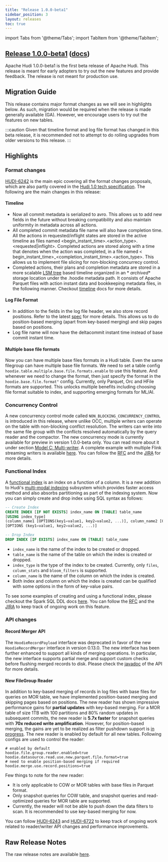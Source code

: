 ```yaml
---
title: "Release 1.0.0-beta1"
sidebar_position: 3
layout: releases
toc: true
---
```

import Tabs from '@theme/Tabs';
import TabItem from '@theme/TabItem';

## [Release 1.0.0-beta1](https://github.com/apache/hudi/releases/tag/release-1.0.0-beta1) ([docs](/docs/next/quick-start-guide))

Apache Hudi 1.0.0-beta1 is the first beta release of Apache Hudi. This release is meant for early adopters to try
out the new features and provide feedback. The release is not meant for production use.

## Migration Guide

This release contains major format changes as we will see in highlights below. As such, migration would be required when
the release is made generally available (GA). However, we encourage users to try out the features on new tables.

:::caution
Given that timeline format and log file format has changed in this beta release, it is recommended not to attempt to do
rolling upgrades from older versions to this release.
:::

## Highlights

### Format changes

[HUDI-6242](https://issues.apache.org/jira/browse/HUDI-6242) is the main epic covering all the format changes proposals,
which are also partly covered in the [Hudi 1.0 tech specification](/tech-specs-1point0). The following are the main
changes in this release:

#### Timeline

- Now all commit metadata is serialized to avro. This allows us to add new fields in the future without breaking
  compatibility and also maintain uniformity in metadata across all actions.
- All completed commit metadata file name will also have completion time. All the actions in requested/inflight states
  are stored in the active timeline as files named <begin_instant_time>.<action_type>.<requested|inflight>. Completed
  actions are stored along with a time that denotes when the action was completed, in a file named <
  begin_instant_time>_<completion_instant_time>.<action_type>. This allows us to implement file slicing for non-blocking
  concurrecy control.
- Completed actions, their plans and completion metadata are stored in a more
  scalable [LSM tree](https://en.wikipedia.org/wiki/Log-structured_merge-tree) based timeline organized in an *
  *_archived_** storage location under the .hoodie metadata path. It consists of Apache Parquet files with action
  instant data and bookkeeping metadata files, in the following manner. Checkout [timeline](/docs/next/timeline#lsm-timeline) docs for more details.

#### Log File Format

- In addition to the fields in the log file header, we also store record positions. Refer to the
  latest [spec](/tech-specs-1point0#log-format) for more details. This allows us to do
  position-based merging (apart from key-based merging) and skip pages based on positions.
- Log file name will now have the deltacommit instant time instead of base commit instant time.

#### Multiple base file formats

Now you can have multiple base files formats in a Hudi table. Even the same filegroup can have multiple base file
formats. We need to set a table config `hoodie.table.multiple.base.file.formats.enable` to use this feature. And
whenever we need to change the format, then just specify the format in the `hoodie.base.file.format"` config. Currently,
only Parquet, Orc and HFile formats are supported. This unlocks multiple benefits including choosing file format
suitable to index, and supporting emerging formats for ML/AI. 

### Concurrency Control

A new concurrency control mode called `NON_BLOCKING_CONCURRENCY_CONTROL` is introduced in this release, where unlike
OCC, multiple writers can operate on the table with non-blocking conflict resolution. The writers can write into the
same file group with the conflicts resolved automatically by the query reader and the compactor. The new concurrency
mode is currently available for preview in version 1.0.0-beta only. You can read more about it under
section [Model C: Multi-writer](/docs/next/concurrency_control#non-blocking-concurrency-control-mode-experimental). A complete example with multiple 
Flink streaming writers is available [here](/docs/next/sql_dml#non-blocking-concurrency-control-experimental). You
can follow the [RFC](https://github.com/apache/hudi/blob/master/rfc/rfc-66/rfc-66.md) and
the [JIRA](https://issues.apache.org/jira/browse/HUDI-6640) for more details.

### Functional Index

A [functional index](https://github.com/apache/hudi/blob/00ece7bce0a4a8d0019721a28049723821e01842/rfc/rfc-63/rfc-63.md)
is an index on a function of a column. It is a new addition to Hudi's [multi-modal indexing](https://hudi.apache.org/blog/2022/05/17/Introducing-Multi-Modal-Index-for-the-Lakehouse-in-Apache-Hudi)
subsystem which provides faster access method and also absorbs partitioning as part of the indexing system. Now you can 
simply create and drop index using SQL syntax as follows:

```sql
-- Create Index
CREATE INDEX [IF NOT EXISTS] index_name ON [TABLE] table_name 
[USING index_type] 
(column_name1 [OPTIONS(key1=value1, key2=value2, ...)], column_name2 [OPTIONS(key1=value1, key2=value2, ...)], ...) 
[OPTIONS (key1=value1, key2=value2, ...)]

-- Drop Index
DROP INDEX [IF EXISTS] index_name ON [TABLE] table_name
```

- `index_name` is the name of the index to be created or dropped.
- `table_name` is the name of the table on which the index is created or dropped.
- `index_type` is the type of the index to be created. Currently, only `files`, `column_stats` and `bloom_filters` is supported.
- `column_name` is the name of the column on which the index is created.
- Both index and column on which the index is created can be qualified with some options in the form of key-value pairs.

To see some examples of creating and using a functional index, please checkout the Spark SQL DDL
docs [here](/docs/next/sql_ddl#create-index). You can follow
the [RFC](https://github.com/apache/hudi/blob/master/rfc/rfc-63/rfc-63.md) and
the [JIRA](https://issues.apache.org/jira/browse/HUDI-512) to keep track of ongoing work on this feature.

### API changes

#### Record Merger API

The `HoodieRecordPayload` interface was deprecated in favor of the new `HoodieRecordMerger` interface in version 0.13.0.
The new interface has been further enhanced to support all kinds of merging operations. In particular, the new interface
supports partial merge and support custom checks before flushing merged records to disk. Please check
the [javadoc](https://github.com/apache/hudi/blob/3a1d4fb03b1ab8e3cf27073053a4fab0a56a26d2/hudi-common/src/main/java/org/apache/hudi/common/model/HoodieRecordMerger.java)
of the API for more details.

#### New FileGroup Reader

In addition to key-based merging of records in log files with base files for queries on MOR table, we have implemented
position-based merging and skipping pages based on positions. The new reader has shown impressive performance gains for
**partial updates** with key-based merging. For a MOR table of size 1TB with 100 partitions and 80% random updates in
subsequent commits, the new reader is **5.7x faster** for snapshot queries with **70x reduced write amplification**.
However, for position-based merging, the gains are yet to be realized as filter pushdown support
is [in progress](https://github.com/apache/hudi/pull/10030). The new reader is enabled by default for all new tables.
Following configs are used to control the reader:
```
# enabled by default
hoodie.file.group.reader.enabled=true
hoodie.datasource.read.use.new.parquet.file.format=true
# need to enable position-based merging if required
hoodie.merge.use.record.positions=true
```

Few things to note for the new reader:
- It is only applicable to COW or MOR tables with base files in Parquet format.
- Only snapshot queries for COW table, and snapshot queries and read-optimized queries for MOR table are supported.
- Currently, the reader will not be able to push down the data filters to scan. It is recommended to use key-based
  merging for now.

You can follow [HUDI-6243](https://issues.apache.org/jira/browse/HUDI-6243)
and [HUDI-6722](https://issues.apache.org/jira/browse/HUDI-6722) to keep track of ongoing work related to reader/writer
API changes and performance improvements.

## Raw Release Notes

The raw release notes are available [here](https://issues.apache.org/jira/secure/ReleaseNote.jspa?projectId=12322822&version=12351210).
